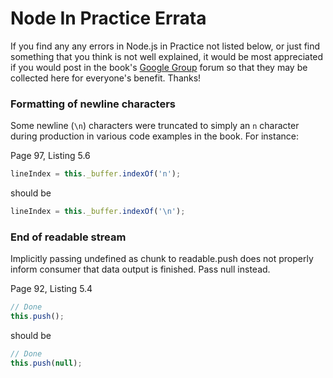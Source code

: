 # Node In Practice Errata

If you find any any errors in Node.js in Practice not listed below, or just find something that you think is not well explained, it would be most appreciated if you would post in the book's [Google Group](https://groups.google.com/forum/#!forum/nodejsinpractice) forum so that they may be collected here for everyone's benefit. Thanks!

### Formatting of newline characters

Some newline (`\n`) characters were truncated to simply an `n` character during production in various code examples in the book.  For instance:

Page 97, Listing 5.6

```js
lineIndex = this._buffer.indexOf('n');
```

should be

```js
lineIndex = this._buffer.indexOf('\n');
```

### End of readable stream

Implicitly passing undefined as chunk to readable.push does not properly inform consumer that data output is finished.
Pass null instead.

Page 92, Listing 5.4

```js
// Done
this.push();
```

should be

```js
// Done
this.push(null);
```
